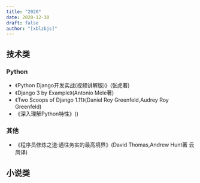 ```yaml
---
title: "2020"
date: 2020-12-30
draft: false
author: "[xblzbjs]"
---
```



## 技术类

### Python
- 《Python Django开发实战(视频讲解版)》(张虎著)
- 《Django 3 by Example》(Antonio Mele著)
- 《Two Scoops of Django 1.11》(Daniel Roy Greenfeld,Audrey Roy Greenfeld)
- 《深入理解Python特性》()   

### 其他
- 《程序员修炼之道:通往务实的最高境界》(David Thomas,Andrew Hunt著 云凤译)


## 小说类

### 